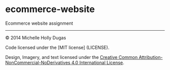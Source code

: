 ecommerce-website
=================

Ecommerce website assignment

---

© 2014 Michelle Holly Dugas

Code licensed under the [MIT license] (LICENSE).

Design, Imagery, and text licensed under the [Creative Common Attribution-NonCommercial-NoDerivatives 4.0 International License](http://creativecommons.org/licenses/by-nc-nd/4.0/).